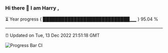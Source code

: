### Hi there 👋 I am Harry , 

⏳ Year progress { ████████████████████████████▁▁ } 95.04 %

---

⏰ Updated on Tue, 13 Dec 2022 21:51:18 GMT

![Progress Bar CI](https://github.com/duykhang68/duykhang68/workflows/Progress%20Bar%20CI/badge.svg)
